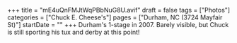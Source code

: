 +++
title = "mE4uQnFMJtWqPBbNuG8U.avif"
draft = false
tags = ["Photos"]
categories = ["Chuck E. Cheese's"]
pages = ["Durham, NC (3724 Mayfair St)"]
startDate = ""
+++
Durham's 1-stage in 2007. Barely visible, but Chuck is still sporting his tux and derby at this point!
